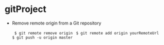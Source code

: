 # gitProject
* Remove remote origin from a Git repository
 
   ` 
   $ git remote remove origin
   `
   ` 
   $ git remote add origin yourRemoteUrl 
   `
  ` 
  $ git push -u origin master
  `


